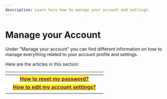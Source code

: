 ```yaml
---
description: Learn here how to manage your account and settings.
---
```


# Manage your Account

Under "Manage your account" you can find different information on how to manage everything related to your account profile and settings.



Here are the articles in this section:

<table data-card-size="large" data-view="cards" data-full-width="false"><thead><tr><th></th><th align="center"></th><th></th></tr></thead><tbody><tr><td></td><td align="center"><a href="how-to-reset-my-password.md"><mark style="color:purple;"><strong>How to reset my password?</strong></mark></a></td><td></td></tr><tr><td></td><td align="center"><a href="how-to-edit-my-account-settings.md"><mark style="color:purple;"><strong>How to edit my account settings?</strong></mark></a></td><td></td></tr><tr><td></td><td align="center"></td><td></td></tr></tbody></table>
